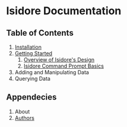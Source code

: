 Isidore Documentation
=====================

Table of Contents
-----------------

1. [Installation](install.md)
2. [Getting Started](getting_started.md)
   1. [Overview of Isidore's Design](getting_started.md#1-overview-of-isidores-design)
   2. [Isidore Command Prompt Basics](getting_started.md#2-isidore-command-prompt-basics)
3. Adding and Manipulating Data
4. Querying Data

Appendecies
-----------

1. About
2. [Authors](authors.md)

